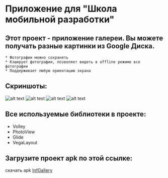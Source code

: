 # **Приложение для "Школа мобильной разработки"**

## Этот проект - приложение галереи. Вы можете получать разные картинки из Google Диска.

	* Фотографии можно сохранять
	* Кэширует фотографии, позволяет видеть в offline режиме все фотографии
 	* Поддерживает любую ориентацию экрана

## Скриншоты:
![alt text](https://drive.google.com/open?id=1kQxJ5HIe_7ogI5YnYb5iPnsF5X2dX_CW)
![alt text](https://drive.google.com/open?id=17APSDMh4LChOohgvlfnHtTGW75UbE4_6)
![alt text](https://drive.google.com/open?id=1I4r3D42LN6mF2ZBYEA5iEMKlhcsv_9yE)
![alt text](https://drive.google.com/open?id=1LtWGbyXBd4PHIr09fskj7YQUzpbeyJPA)


## Все используемые библиотеки в проекте:
  * Volley
  * PhotoView
  * Glide
  * VegaLayout

## Загрузите проект apk по этой ссылке:
скачать apk [InfGallery](https://doc-00-0c-docs.googleusercontent.com/docs/securesc/mrloreuvmojdl2eri6hkae3ajm9c89ll/nii2bo3pnuvg2ppvvkv9ir9k2212fm37/1525593600000/11482773730601844163/15069332232112323495/1J1duAstlx6TTIQHgGj1Ryam51VV-7h5m?e=download)